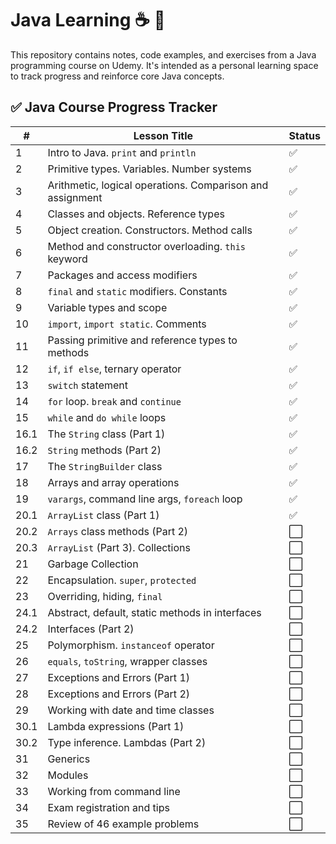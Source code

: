 # Java Learning ☕️ 🌱

This repository contains notes, code examples, and exercises from a Java programming course on Udemy. It's intended as a personal learning space to track progress and reinforce core Java concepts.

## ✅ Java Course Progress Tracker

| # | Lesson Title | Status |
|---|--------------|--------|
| 1 | Intro to Java. `print` and `println` | ✅ |
| 2 | Primitive types. Variables. Number systems | ✅ |
| 3 | Arithmetic, logical operations. Comparison and assignment | ✅ |
| 4 | Classes and objects. Reference types | ✅ |
| 5 | Object creation. Constructors. Method calls | ✅ |
| 6 | Method and constructor overloading. `this` keyword | ✅ |
| 7 | Packages and access modifiers | ✅ |
| 8 | `final` and `static` modifiers. Constants | ✅ |
| 9 | Variable types and scope | ✅ |
| 10 | `import`, `import static`. Comments | ✅ |
| 11 | Passing primitive and reference types to methods | ✅ |
| 12 | `if`, `if else`, ternary operator | ✅ |
| 13 | `switch` statement | ✅ |
| 14 | `for` loop. `break` and `continue` | ✅ |
| 15 | `while` and `do while` loops | ✅ |
| 16.1 | The `String` class (Part 1) | ✅ |
| 16.2 | `String` methods (Part 2) | ✅ |
| 17 | The `StringBuilder` class | ✅ |
| 18 | Arrays and array operations | ✅ |
| 19 | `varargs`, command line args, `foreach` loop | ✅ |
| 20.1 | `ArrayList` class (Part 1) | ✅ |
| 20.2 | `Arrays` class methods (Part 2) | ⬜ |
| 20.3 | `ArrayList` (Part 3). Collections | ⬜ |
| 21 | Garbage Collection | ⬜ |
| 22 | Encapsulation. `super`, `protected` | ⬜ |
| 23 | Overriding, hiding, `final` | ⬜ |
| 24.1 | Abstract, default, static methods in interfaces | ⬜ |
| 24.2 | Interfaces (Part 2) | ⬜ |
| 25 | Polymorphism. `instanceof` operator | ⬜ |
| 26 | `equals`, `toString`, wrapper classes | ⬜ |
| 27 | Exceptions and Errors (Part 1) | ⬜ |
| 28 | Exceptions and Errors (Part 2) | ⬜ |
| 29 | Working with date and time classes | ⬜ |
| 30.1 | Lambda expressions (Part 1) | ⬜ |
| 30.2 | Type inference. Lambdas (Part 2) | ⬜ |
| 31 | Generics | ⬜ |
| 32 | Modules | ⬜ |
| 33 | Working from command line | ⬜ |
| 34 | Exam registration and tips | ⬜ |
| 35 | Review of 46 example problems | ⬜ |
